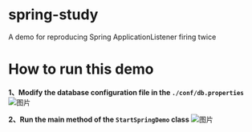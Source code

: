 # spring-study
A demo for reproducing Spring ApplicationListener firing twice

# How to run this demo
**1、Modify the database configuration file in the `./conf/db.properties`**      
![图片](https://user-images.githubusercontent.com/54225332/162198940-67a9377b-c31b-45b7-93ff-e7b4cd78e407.png)    

**2、Run the main method of the `StartSpringDemo` class**
![图片](https://user-images.githubusercontent.com/54225332/162199847-f24617f9-f46b-4ef9-bc74-b155b789fa1c.png)


